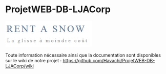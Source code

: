 # ProjetWEB-DB-LJACorp

<img src="https://github.com/Havachi/ProjetWEB-DB-LJACorp/blob/Sprint_3/Docu/assets/logo.png">

Toute information nécessaire ainsi que la documentation sont disponibles sur le wiki de notre projet :
https://github.com/Havachi/ProjetWEB-DB-LJACorp/wiki
